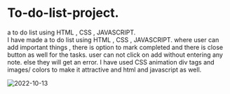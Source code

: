 
# To-do-list-project.
 a to do list using HTML , CSS , JAVASCRIPT.  
I have made a to do list using HTML , CSS , JAVASCRIPT.
where user can add important things , there is option to mark completed and there is close button as well for the tasks.
user can not click on add without entering any note.
else they will get an error.
I have used CSS animation div tags and images/ colors to make it attractive and html and javascript as well.





![2022-10-13](https://user-images.githubusercontent.com/108576677/195556001-c7d91617-279b-40f4-8c0c-7617d6531366.png)

